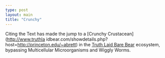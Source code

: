 ```yaml
---
type: post
layout: main
title: "Crunchy"
---
```

Citing the Text has made the jump to a [Crunchy Crustacean](http://www.truthla
idbear.com/showdetails.php?host=http://princeton.edu/~abrett) in the [Truth
Laid Bare Bear](http://www.truthlaidbear.com/index.php) ecosystem, bypassing
Multicellular Microorganisms and Wiggly Worms.

